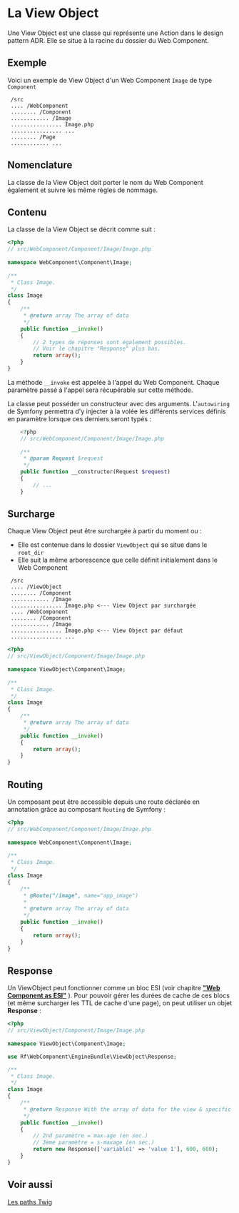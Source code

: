 La View Object
==============

Une View Object est une classe qui représente une Action dans le design pattern ADR.
Elle se situe à la racine du dossier du Web Component.

Exemple
-------

Voici un exemple de View Object d'un Web Component `Image` de type `Component`

```
 /src
 .... /WebComponent
 ........ /Component
 ............ /Image
 ................ Image.php
 ................ ...
 ........ /Page
 ............ ...
```

Nomenclature
------------

La classe de la View Object doit porter le nom du Web Component également et suivre les même règles de nommage.

Contenu
-------

La classe de la View Object se décrit comme suit :

```php
<?php
// src/WebComponent/Component/Image/Image.php
 
namespace WebComponent\Component\Image;
    
/**
 * Class Image.
 */
class Image
{
    /**
     * @return array The array of data
     */
    public function __invoke()
    {
        // 2 types de réponses sont également possibles.
        // Voir le chapitre "Response" plus bas.
        return array(); 
    }
}
```

La méthode `__invoke` est appelée à l'appel du Web Component.
Chaque paramètre passé à l'appel sera récupérable sur cette méthode.

La classe peut posséder un constructeur avec des arguments.
L'`autowiring` de Symfony permettra d'y injecter à la volée les différents services définis en paramètre lorsque ces derniers seront typés :

```php
    <?php
    // src/WebComponent/Component/Image/Image.php
     
    /**
     * @param Request $request
     */
    public function __constructor(Request $request)
    {
        // ...
    }
```

Surcharge
---------

Chaque View Object peut être surchargée à partir du moment ou :
- Elle est contenue dans le dossier `ViewObject` qui se situe dans le `root_dir`
- Elle suit la même arborescence que celle définit initialement dans le Web Component

```
 /src
 .... /ViewObject
 ........ /Component
 ............ /Image
 ................ Image.php <--- View Object par surchargée
 .... /WebComponent
 ........ /Component
 ............ /Image
 ................ Image.php <--- View Object par défaut
 ................ ...
```

```php
<?php
// src/ViewObject/Component/Image/Image.php
 
namespace ViewObject\Component\Image;
    
/**
 * Class Image.
 */
class Image
{
    /**
     * @return array The array of data
     */
    public function __invoke()
    {
        return array();
    }
}
```

Routing
-------

Un composant peut être accessible depuis une route déclarée en annotation grâce au composant `Routing` de Symfony :

```php
<?php
// src/WebComponent/Component/Image/Image.php
 
namespace WebComponent\Component\Image;
    
/**
 * Class Image.
 */
class Image
{
    /**
     * @Route("/image", name="app_image")
     *
     * @return array The array of data
     */
    public function __invoke()
    {
        return array();
    }
}
```

Response
--------

Un ViewObject peut fonctionner comme un bloc ESI (voir chapitre **["Web Component as ESI"](./web_component.md)** ).
Pour pouvoir gérer les durées de cache de ces blocs (et même surcharger les TTL de cache d'une page), on peut utiliser un objet **Response** :

```php
<?php
// src/ViewObject/Component/Image/Image.php
 
namespace ViewObject\Component\Image;

use Rf\WebComponent\EngineBundle\ViewObject\Response;

/**
 * Class Image.
 */
class Image
{
    /**
     * @return Response With the array of data for the view & specific data for cache directive
     */
    public function __invoke()
    {
        // 2nd paramètre = max-age (en sec.)
        // 3ème paramètre = s-maxage (en sec.)
        return new Response(['variable1' => 'value 1'], 600, 600); 
    }
}
```

Voir aussi
-----------

[Les paths Twig](paths_twig.md)
